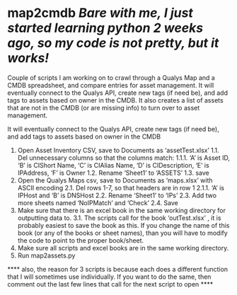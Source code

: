 # map2cmdb  ***Bare with me, I just started learning python 2 weeks ago, so my code is not pretty, but it works!***


Couple of scripts I am working on to crawl through a Qualys Map and a CMDB spreadsheet, and compare entries for asset management.  It will eventually connect to the Qualys API, create new tags (if need be), and add tags to assets based on owner in the CMDB.  It also creates a list of assets that are not in the CMDB (or are missing info) to turn over to asset management.

It will eventually connect to the Qualys API, create new tags (if need be), and add tags to assets based on owner in the CMDB

1.	Open Asset Inventory CSV, save to Documents as ‘assetTest.xlsx’
1.1.	Del unnecessary columns so that the columns match:
1.1.1.	 ‘A’ is Asset ID, ‘B’ is CIShort Name, ‘C’ is CIAlias Name, ‘D’ is CIDescription, ‘E’ is IPAddress, ‘F’ is Owner
1.2.	Rename ‘Sheet1’ to ‘ASSETS’
1.3.	save
2.	Open the Qualys Maps csv, save to Documents as ‘maps.xlsx’ with ASCII encoding
2.1.	Del rows 1-7, so that headers are in row 1
2.1.1.	‘A’ is IPHost and ‘B’ is DNSHost
2.2.	Rename ‘Sheet1’ to ‘IPs’
2.3.	Add two more sheets named ‘NoIPMatch’ and ‘Check’
2.4.	Save
3.	Make sure that there is an excel book in the same working directory for outputting data to.
3.1.	The scripts call for the book ‘outTest.xlsx’ , it is probably easiest to save the book as this.  If you change the name of this book (or any of the books or sheet names), than you will have to modify the code to point to the proper book/sheet.
4.	Make sure all scripts and excel books are in the same working directory.
5.	Run map2assets.py  


**** also, the reason for 3 scripts is because each does a different function that I will sometimes use individually.  If you want to do the same, then comment out the last few lines that call for the next script to open ****
